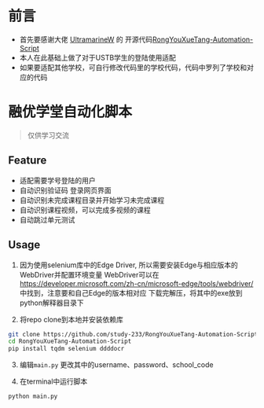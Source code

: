 # 前言

- 首先要感谢大佬 [UltramarineW](https://github.com/UltramarineW) 的 开源代码[RongYouXueTang-Automation-Script](https://github.com/UltramarineW/RongYouXueTang-Automation-Script)
- 本人在此基础上做了对于USTB学生的登陆使用适配
- 如果要适配其他学校，可自行修改代码里的学校代码，代码中罗列了学校和对应的代码

# 融优学堂自动化脚本

>   仅供学习交流

## Feature


-   适配需要学号登陆的用户
-   自动识别验证码 登录网页界面
-   自动识别未完成课程目录并开始学习未完成课程
-   自动识别课程视频，可以完成多视频的课程
-   自动跳过单元测试

## Usage

1.   因为使用selenium库中的Edge Driver, 所以需要安装Edge与相应版本的WebDriver并配置环境变量
WebDriver可以在 https://developer.microsoft.com/zh-cn/microsoft-edge/tools/webdriver/ 中找到，注意要和自己Edge的版本相对应
下载完解压，将其中的exe放到python解释器目录下

2.   将repo clone到本地并安装依赖库

```bash
git clone https://github.com/study-233/RongYouXueTang-Automation-Script.git
cd RongYouXueTang-Automation-Script
pip install tqdm selenium ddddocr
```
    
3.  编辑`main.py` 更改其中的username、password、school_code

4. 在terminal中运行脚本

```bash
python main.py
```

    

    
